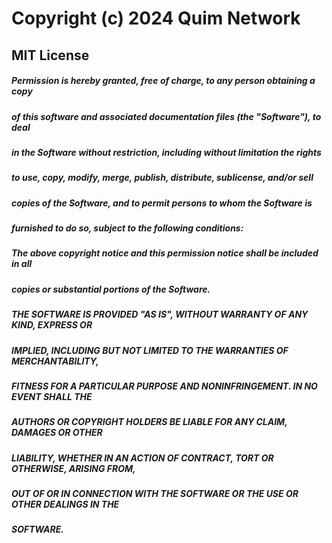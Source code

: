 # Copyright (c) 2024 Quim Network

## MIT License

##### Permission is hereby granted, free of charge, to any person obtaining a copy
##### of this software and associated documentation files (the "Software"), to deal
##### in the Software without restriction, including without limitation the rights
##### to use, copy, modify, merge, publish, distribute, sublicense, and/or sell
##### copies of the Software, and to permit persons to whom the Software is
##### furnished to do so, subject to the following conditions:

##### The above copyright notice and this permission notice shall be included in all
##### copies or substantial portions of the Software.

##### THE SOFTWARE IS PROVIDED "AS IS", WITHOUT WARRANTY OF ANY KIND, EXPRESS OR
##### IMPLIED, INCLUDING BUT NOT LIMITED TO THE WARRANTIES OF MERCHANTABILITY,
##### FITNESS FOR A PARTICULAR PURPOSE AND NONINFRINGEMENT. IN NO EVENT SHALL THE
##### AUTHORS OR COPYRIGHT HOLDERS BE LIABLE FOR ANY CLAIM, DAMAGES OR OTHER
##### LIABILITY, WHETHER IN AN ACTION OF CONTRACT, TORT OR OTHERWISE, ARISING FROM,
##### OUT OF OR IN CONNECTION WITH THE SOFTWARE OR THE USE OR OTHER DEALINGS IN THE
##### SOFTWARE.
